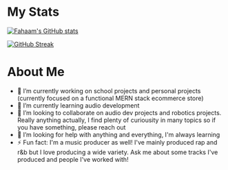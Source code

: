 # My Stats 
[![Fahaam's GitHub stats](https://github-readme-stats.vercel.app/api?username=fahaamtashfeen&theme=cobalt)](https://github.com/fahaamtashfeen/github-readme-stats)

[![GitHub Streak](https://streak-stats.demolab.com/?user=fahaamtashfeen&theme=cobalt)](https://git.io/streak-stats)

# About Me

- 🔭 I’m currently working on school projects and personal projects (currently focused on a functional MERN stack ecommerce store)
- 🌱 I’m currently learning audio development
- 👯 I’m looking to collaborate on audio dev projects and robotics projects. Really anything actually, I find plenty of curiousity in many topics so if you have something, please reach out
- 🤔 I’m looking for help with anything and everything, I'm always learning
- ⚡ Fun fact: I'm a music producer as well! I've mainly produced rap and r&b but I love producing a wide variety. Ask me about some tracks I've produced and people I've worked with!
